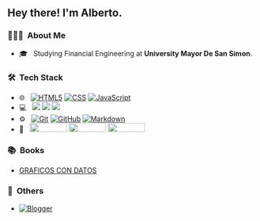 <h2>Hey there! I'm Alberto.</h2>

<h3> 👨🏻‍💻 &nbsp;About Me </h3>

- 🎓 &nbsp; Studying Financial Engineering at **University Mayor De San Simon**.

<h3> 🛠 &nbsp;Tech Stack</h3>

- 🌐 &nbsp;
  [![HTML5](https://img.shields.io/badge/-HTML5-333333?style=flat&logo=HTML5)](#HEAD)
  [![CSS](https://img.shields.io/badge/-CSS-333333?style=flat&logo=CSS3&logoColor=1572B6)](#HEAD)
  [![JavaScript](https://img.shields.io/badge/-JavaScript-333333?style=flat&logo=javascript)](#HEAD)
- 💻 &nbsp;
  [![](https://www.tiobe.com/wp-content/themes/tiobe/tiobe-index/images/Python.png)](#HEAD)
  [![](https://www.tiobe.com/wp-content/themes/tiobe/tiobe-index/images/Visual_Basic.png)](#HEAD)
  [![](https://www.tiobe.com/wp-content/themes/tiobe/tiobe-index/images/R.png)](#HEAD)
- ⚙️ &nbsp;
  [![Git](https://img.shields.io/badge/-Git-333333?style=flat&logo=git)](#HEAD)
  [![GitHub](https://img.shields.io/badge/-GitHub-333333?style=flat&logo=github)](#HEAD)
  [![Markdown](https://img.shields.io/badge/-Markdown-333333?style=flat&logo=markdown)](#HEAD)
- 🔧 &nbsp;
  [<img src="https://img.shields.io/badge/Visual_Studio-5C2D91?style=for-the-badge&logo=visual%20studio&logoColor=white" width="75px" height="18px" />](#HEAD)
  [<img src="https://img.shields.io/badge/Visual_Studio_Code-0078D4?style=for-the-badge&logo=visual%20studio%20code&logoColor=white" width="75px" height="18px" />](#HEAD)
  [<img src="https://img.shields.io/badge/RStudio-75AADB?style=for-the-badge&logo=RStudio&logoColor=white" width="75px" height="18px"/>](#HEAD)

<h3> 📚 &nbsp;Books</h3>

- [GRAFICOS CON DATOS](https://laspumss.github.io/GRAFICOS-CON-DATOS/)

<h3> 📝 &nbsp;Others</h3>

- [![Blogger](https://img.shields.io/badge/Blogger-FF5722?style=for-the-badge&logo=blogger&logoColor=white)](https://www.blogger.com/profile/16844125043387300370)


